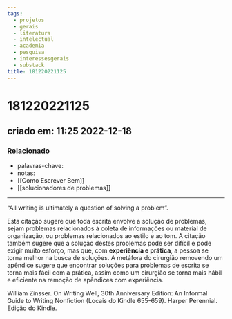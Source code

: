 ```yaml
---
tags:
  - projetos
  - gerais
  - literatura
  - intelectual
  - academia
  - pesquisa
  - interessesgerais
  - substack
title: 181220221125
---
```


# 181220221125

## criado em: 11:25 2022-12-18

### Relacionado

- palavras-chave:
- notas: 
- [[Como Escrever Bem]]
- [[solucionadores de problemas]]
---

“All writing is ultimately a question of solving a problem”. 

Esta citação sugere que toda escrita envolve a solução de problemas, sejam problemas relacionados à coleta de informações ou material de organização, ou problemas relacionados ao estilo e ao tom. A citação também sugere que a solução destes problemas pode ser difícil e pode exigir muito esforço, mas que, com **experiência e prática**, a pessoa se torna melhor na busca de soluções. A metáfora do cirurgião removendo um apêndice sugere que encontrar soluções para problemas de escrita se torna mais fácil com a prática, assim como um cirurgião se torna mais hábil e eficiente na remoção de apêndices com experiência.

William Zinsser. On Writing Well, 30th Anniversary Edition: An Informal Guide to Writing Nonfiction (Locais do Kindle 655-659). Harper Perennial. Edição do Kindle. 
